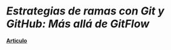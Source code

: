 <!-- Autor: Daniel Benjamin Perez Morales -->
<!-- GitHub: https://github.com/DanielPerezMoralesDev13 -->
<!-- Correo electrónico: danielperezdev@proton.me -->

# ***Estrategias de ramas con Git y GitHub: Más allá de GitFlow***

[**Articulo**](https://x.com/midudev/status/1800169509321351545?t=yzMnfnnqwdFQng2TXG03LA&s=09 "https://x.com/midudev/status/1800169509321351545?t=yzMnfnnqwdFQng2TXG03LA&s=09")
